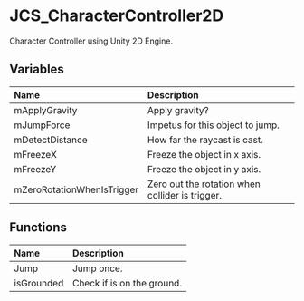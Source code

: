 # JCS_CharacterController2D

Character Controller using Unity 2D Engine.

## Variables

| Name                       | Description                                     |
|:---------------------------|:------------------------------------------------|
| mApplyGravity              | Apply gravity?                                  |
| mJumpForce                 | Impetus for this object to jump.                |
| mDetectDistance            | How far the raycast is cast.                    |
| mFreezeX                   | Freeze the object in x axis.                    |
| mFreezeY                   | Freeze the object in y axis.                    |
| mZeroRotationWhenIsTrigger | Zero out the rotation when collider is trigger. |

## Functions

| Name       | Description                |
|:-----------|:---------------------------|
| Jump       | Jump once.                 |
| isGrounded | Check if is on the ground. |

